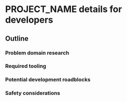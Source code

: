 # PROJECT_NAME details for developers

## Outline
### Problem domain research

### Required tooling

### Potential development roadblocks

### Safety considerations